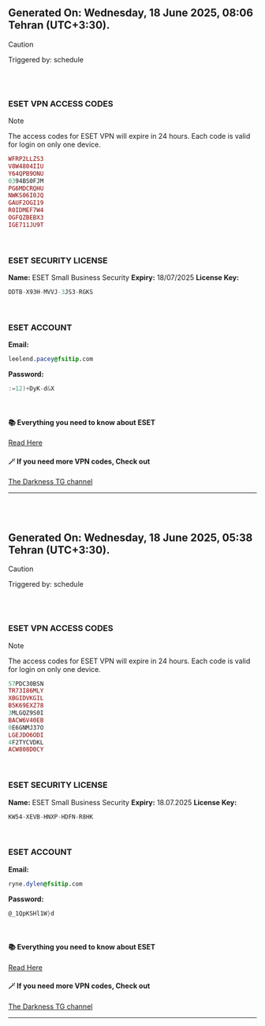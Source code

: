 ## Generated On: Wednesday, 18 June 2025, 08:06 Tehran (UTC+3:30).

> [!CAUTION]
> Triggered by: schedule

<br><br>

### ESET VPN ACCESS CODES

> [!NOTE]
> The access codes for ESET VPN will expire in 24 hours.
> Each code is valid for login on only one device.

```ruby
WFRP2LLZS3
V8W4804IIU
Y64QPB9ONU
0394BS0FJM
PG6MDCRQHU
NWKS06I0JQ
GAUF2OGI19
R0IDMEF7W4
OGFQZBEBX3
IGE711JU9T
```

<br>

### ESET SECURITY LICENSE

**Name:** ESET Small Business Security
**Expiry:** 18/07/2025
**License Key:**

```POV-Ray SDL
DDTB-X93H-MVVJ-3JS3-RGKS
```

<br>

### ESET ACCOUNT

**Email:**

```CSS
leelend.pacey@fsitip.com
```

**Password:**

```POV-Ray SDL
:=12)+DyK-d&X
```

<br>

#### 📚 Everything you need to know about ESET

[Read Here](https://t.me/F_NiREvil/2113)

#### 🪄 If you need more VPN codes, Check out

[The Darkness TG channel](https://t.me/Eset_key_trial)

---

<br><br>

## Generated On: Wednesday, 18 June 2025, 05:38 Tehran (UTC+3:30).

> [!CAUTION]
> Triggered by: schedule

<br><br>

### ESET VPN ACCESS CODES

> [!NOTE]
> The access codes for ESET VPN will expire in 24 hours.
> Each code is valid for login on only one device.

```ruby
57PDC30BSN
TR73I86MLY
XBGIDVKGIL
B5K69EXZ78
3MLGQZ9S0I
BACW6V40EB
0E6GNMJ37O
LGEJDO6ODI
4F2TYCVDKL
ACW808D0CY
```

<br>

### ESET SECURITY LICENSE

**Name:** ESET Small Business Security
**Expiry:** 18.07.2025
**License Key:**

```POV-Ray SDL
KW54-XEVB-HNXP-HDFN-R8HK
```

<br>

### ESET ACCOUNT

**Email:**

```CSS
ryne.dylen@fsitip.com
```

**Password:**

```POV-Ray SDL
@_1QpKSHl1W}d
```

<br>

#### 📚 Everything you need to know about ESET

[Read Here](https://t.me/F_NiREvil/2113)

#### 🪄 If you need more VPN codes, Check out

[The Darkness TG channel](https://t.me/Eset_key_trial)

---

<br><br>

